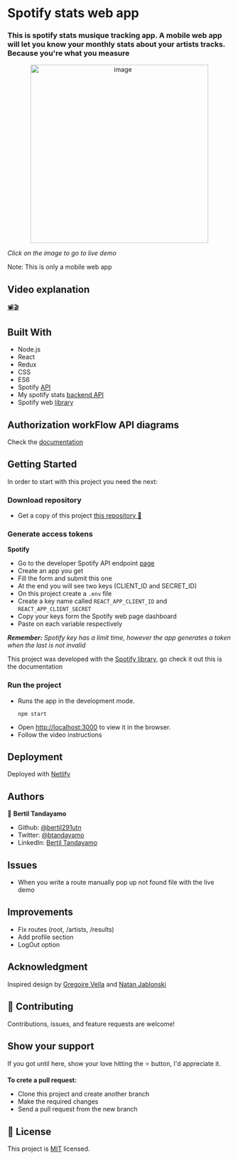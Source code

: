 # Spotify stats web app

### This is spotify stats musique tracking app. A mobile web app will let you know your monthly stats about your artists tracks. Because you're what you measure


[<div align="center"><img src="https://user-images.githubusercontent.com/24902525/98875879-19dd1b00-244b-11eb-9988-f0678c34ce45.gif" alt="image" width="400" /></div>](https://priceless-clarke-eb1698.netlify.app/)

*Click on the image to go to live demo*

Note: This is only a mobile web app 
## Video explanation
[📽🎬](https://www.loom.com/share/6e32d9765b094861acceb68a27a0ce2c)
## Built With 

- Node.js
- React
- Redux
- CSS
- ES6
- Spotify [API](https://developer.spotify.com/console/)
- My spotify stats [backend API](https://github.com/bertil291utn/tracking_musique_api/tree/feature/api)
- Spotify web [library](https://www.npmjs.com/package/spotify-web-api-js)

## Authorization workFlow API diagrams

Check the [documentation](workFlow_API.md)

## Getting Started

In order to start with this project you need the next:
### Download repository
- Get a copy of this project [this repository :blue_book:](https://git.heroku.com/spotify-stats-front.git)
### Generate access tokens

**Spotify**

- Go to the developer Spotify API endpoint [page](https://developer.spotify.com/console/)
- Create an app you get
- Fill the form and submit this one
- At the end you will see two keys (CLIENT_ID and SECRET_ID)
- On this project create a `.env` file 
- Create a key name called `REACT_APP_CLIENT_ID` and `REACT_APP_CLIENT_SECRET`
- Copy your keys form the Spotify web page dashboard
- Paste on each variable respectively 

***Remember:** Spotify key has a limit time, however the app generates a token when the last is not invalid*

This project was developed with the [Spotify library](https://www.npmjs.com/package/spotify-web-api-js), go check it out this is the documentation 

### Run the project 

- Runs the app in the development mode.<br />
  ```
  npm start
  ```
- Open [http://localhost:3000](http://localhost:3000) to view it in the browser.
- Follow the video instructions 


## Deployment

Deployed with [Netlify](https://www.netlify.com/)  


## Authors

👤 **Bertil Tandayamo**

- Github: [@bertil291utn](https://github.com/bertil291utn)
- Twitter: [@btandayamo](https://twitter.com/batandayamo)
- LinkedIn: [Bertil Tandayamo](http://bit.ly/bertil_linkedin)

## Issues
- When you write a route manually pop up not found file with the live demo

## Improvements
- Fix routes (root, /artists, /results)
- Add profile section
- LogOut option 


## Acknowledgment

Inspired design by [Gregoire Vella](https://www.behance.net/gallery/13271423/Bodytrackit-An-iOs-app-Branding-UX-and-UI) and [Natan Jablonski](https://dribbble.com/shots/13993104-My-Music-Music-Player-App/attachments/5607401?mode=media)

## 🤝 Contributing

Contributions, issues, and feature requests are welcome!

## Show your support

If you got until here, show your love hitting the ⭐️ button, I'd appreciate it.

**To crete a pull request:**
- Clone this project and create another branch
- Make the required changes 
- Send a pull request from the new branch  

## 📝 License

This project is [MIT](LICENSE) licensed.



